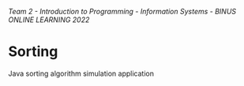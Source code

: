 *Team 2 - Introduction to Programming - Information Systems - BINUS ONLINE LEARNING 2022*

# Sorting
Java sorting algorithm simulation application



